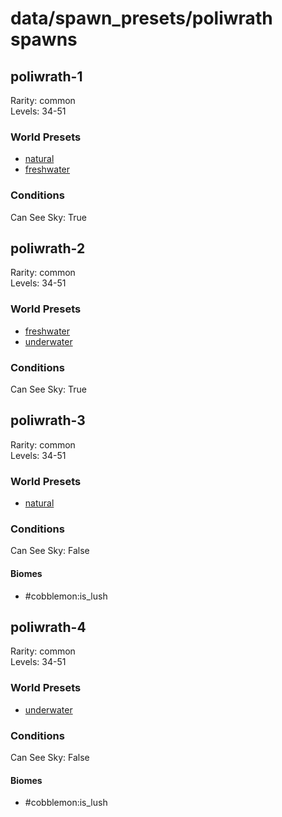 # data/spawn_presets/poliwrath spawns  
  
## poliwrath-1  
Rarity: common  
Levels: 34-51  
  
### World Presets  
* [natural](/data/world_presets/natural.md)  
* [freshwater](/data/world_presets/freshwater.md)  
  
### Conditions  
Can See Sky: True  
  
## poliwrath-2  
Rarity: common  
Levels: 34-51  
  
### World Presets  
* [freshwater](/data/world_presets/freshwater.md)  
* [underwater](/data/world_presets/underwater.md)  
  
### Conditions  
Can See Sky: True  
  
## poliwrath-3  
Rarity: common  
Levels: 34-51  
  
### World Presets  
* [natural](/data/world_presets/natural.md)  
  
### Conditions  
Can See Sky: False  
  
#### Biomes  
  * #cobblemon:is_lush
  
  
## poliwrath-4  
Rarity: common  
Levels: 34-51  
  
### World Presets  
* [underwater](/data/world_presets/underwater.md)  
  
### Conditions  
Can See Sky: False  
  
#### Biomes  
  * #cobblemon:is_lush
  
